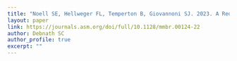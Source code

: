 ```yaml
---
title: "Noell SE, Hellweger FL, Temperton B, Giovannoni SJ. 2023. A Reduction of Transcriptional Regulation in Aquatic Oligotrophic Microorganisms Enhances Fitness in Nutrient-Poor Environments. Microbiology and Molecular Biology Reviews 0:e00124-22. DOI: 10.1128/mmbr.00124-22."
layout: paper
link: https://journals.asm.org/doi/full/10.1128/mmbr.00124-22
author: Debnath SC
author_profile: true
excerpt: ""
---
```


